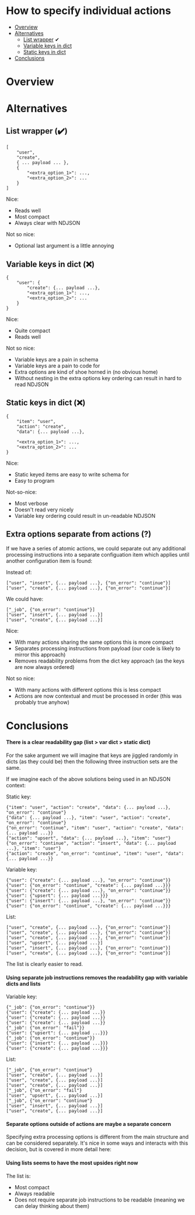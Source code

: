 # How to specify individual actions

* [Overview](#overview)
* [Alternatives](#alternatives)
   * [List wrapper](#solution_1) ✔
   * [Variable keys in dict](#solution_2)
   * [Static keys in dict](#solution_3)
* [Conclusions](#conclusions)

# <a name='overview'></a>Overview

# <a name='alternatives'></a>Alternatives

## <a name='solution_1'>List wrapper (✔️)
 
    [
        "user", 
        "create", 
        { ... payload ... }, 
        { 
            "<extra_option_1>": ...,
            "<extra_option_2>": ...
        }
    ]

Nice:

 * Reads well
 * Most compact
 * Always clear with NDJSON
 
Not so nice:

 * Optional last argument is a little annoying 
  
## <a name='solution_2'>Variable keys in dict (❌)

    {
        "user": {
            "create": {... payload ...},
            "<extra_option_1>": ...,
            "<extra_option_2>": ...
        }
    }

Nice:

 * Quite compact
 * Reads well
 
Not so nice:

 * Variable keys are a pain in schema
 * Variable keys are a pain to code for
 * Extra options are kind of shoe horned in (no obvious home)
 * Without nesting in the extra options key ordering can result in hard to read NDJSON
 
## <a name='solution_3'>Static keys in dict (❌)

    {
        "item": "user",
        "action": "create",
        "data": {... payload ...},
        
        "<extra_option_1>": ...,
        "<extra_option_2>": ...
    }
    
Nice:

 * Static keyed items are easy to write schema for
 * Easy to program
 
Not-so-nice:

 * Most verbose
 * Doesn't read very nicely
 * Variable key ordering could result in un-readable NDJSON
  
## Extra options separate from actions (?)

If we have a series of atomic actions, we could separate out any additional 
processing instructions into a separate configuation item which applies until
another configuration item is found:

Instead of:

    ["user", "insert", {... payload ...}, {"on_error": "continue"}]
    ["user", "create", {... payload ...}, {"on_error": "continue"}]
    
We could have:

    ["_job", {"on_error": "continue"}]
    ["user", "insert", {... payload ...}]
    ["user", "create", {... payload ...}]
    
Nice:

 * With many actions sharing the same options this is more compact
 * Separates processing instructions from payload (our code is likely to mirror this approach)
 * Removes readability problems from the dict key approach (as the keys are now always ordered)

Not so nice:

 * With many actions with different options this is less compact
 * Actions are now contextual and must be processed in order (this was probably
   true anyhow)

# <a name='conclusions'></a>Conclusions

#### There is a clear readability gap (list > var dict > static dict)

For the sake argument we will imagine that keys are jiggled randomly in dicts
(as they could be) then the following three instruction sets are the same.

If we imagine each of the above solutions being used in an NDJSON context:

Static key:

    {"item": "user", "action": "create", "data": {... payload ...}, "on_error": "continue"}
    {"data": {... payload ...}, "item": "user", "action": "create", "on_error": "continue"}
    {"on_error": "continue", "item": "user", "action": "create", "data": {... payload ...}}
    {"action": "upsert", "data": {... payload ...}, "item": "user"}
    {"on_error": "continue", "action": "insert", "data": {... payload ...}, "item": "user"}
    {"action": "create", "on_error": "continue", "item": "user", "data": {... payload ...}}

Variable key:    
    
    {"user": {"create": {... payload ...}, "on_error": "continue"}}
    {"user": {"on_error": "continue", "create": {... payload ...}}}
    {"user": {"create": {... payload ...}, "on_error": "continue"}}
    {"user": {"upsert": {... payload ...}}}
    {"user": {"insert": {... payload ...}, "on_error": "continue"}}
    {"user": {"on_error": "continue", "create": {... payload ...}}}
    
List:

    ["user", "create", {... payload ...}, {"on_error": "continue"}]
    ["user", "create", {... payload ...}, {"on_error": "continue"}]
    ["user", "create", {... payload ...}, {"on_error": "continue"}]
    ["user", "upsert", {... payload ...}]
    ["user", "insert", {... payload ...}, {"on_error": "continue"}]
    ["user", "create", {... payload ...}, {"on_error": "continue"}]
    
The list is clearly easier to read.

#### Using separate job instructions removes the readability gap with variable dicts and lists

Variable key: 

    {"_job": {"on_error": "continue"}}
    {"user": {"create": {... payload ...}}
    {"user": {"create": {... payload ...}}
    {"user": {"create": {... payload ...}}
    {"_job": {"on_error": "fail"}}
    {"user": {"upsert": {... payload ...}}}
    {"_job": {"on_error": "continue"}}
    {"user": {"insert": {... payload ...}}}
    {"user": {"create": {... payload ...}}}
    
List:

    ["_job", {"on_error": "continue"}
    ["user", "create", {... payload ...}]
    ["user", "create", {... payload ...}]
    ["user", "create", {... payload ...}]
    ["_job", {"on_error": "fail"}
    ["user", "upsert", {... payload ...}]
    ["_job", {"on_error": "continue"}
    ["user", "insert", {... payload ...}]
    ["user", "create", {... payload ...}]

#### Separate options outside of actions are maybe a separate concern

Specifying extra processing options is different from the main structure and
can be considered separately. It's nice in some ways and interacts with this
decision, but is covered in more detail here:


    
#### Using lists seems to have the most upsides right now

The list is:

 * Most compact
 * Always readable
 * Does not require separate job instructions to be readable (meaning we can delay thinking about them)
 
